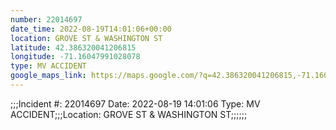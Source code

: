 ```yaml
---
number: 22014697
date_time: 2022-08-19T14:01:06+00:00
location: GROVE ST & WASHINGTON ST
latitude: 42.386320041206815
longitude: -71.16047991028078
type: MV ACCIDENT
google_maps_link: https://maps.google.com/?q=42.386320041206815,-71.16047991028078
---
```


;;;Incident #: 22014697  Date: 2022-08-19 14:01:06   Type: MV ACCIDENT;;;Location: GROVE ST & WASHINGTON ST;;;;;;
